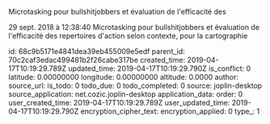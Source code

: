 Microtasking pour bullshitjobbers et évaluation de l\'efficacité des

29 sept. 2018 à 12:38:40
Microtasking pour bullshitjobbers et évaluation de l\'efficacité des
repertoires d\'action selon contexte, pour la cartographie


id: 68c9b5171e4841dea39eb455009e5edf
parent_id: 70c2caf3edac499481b2f26cabe317be
created_time: 2019-04-17T10:19:29.789Z
updated_time: 2019-04-17T10:19:29.790Z
is_conflict: 0
latitude: 0.00000000
longitude: 0.00000000
altitude: 0.0000
author: 
source_url: 
is_todo: 0
todo_due: 0
todo_completed: 0
source: joplin-desktop
source_application: net.cozic.joplin-desktop
application_data: 
order: 0
user_created_time: 2019-04-17T10:19:29.789Z
user_updated_time: 2019-04-17T10:19:29.790Z
encryption_cipher_text: 
encryption_applied: 0
type_: 1
